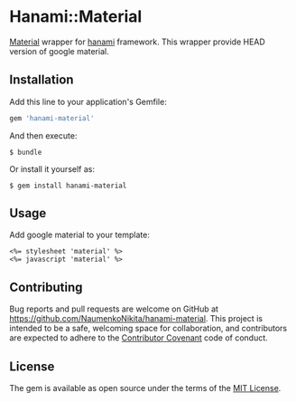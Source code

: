 # Hanami::Material
[Material](https://material.io/) wrapper for [hanami](http://hanamirb.org/) framework.
This wrapper provide HEAD version of google material.

## Installation

Add this line to your application's Gemfile:

```ruby
gem 'hanami-material'
```

And then execute:

    $ bundle

Or install it yourself as:

    $ gem install hanami-material

## Usage
Add google material to your template:

```erb
<%= stylesheet 'material' %>
<%= javascript 'material' %>
```

## Contributing
Bug reports and pull requests are welcome on GitHub at https://github.com/NaumenkoNikita/hanami-material. This project is intended to be a safe, welcoming space for collaboration, and contributors are expected to adhere to the [Contributor Covenant](http://contributor-covenant.org) code of conduct.
## License
The gem is available as open source under the terms of the [MIT License](http://opensource.org/licenses/MIT).
